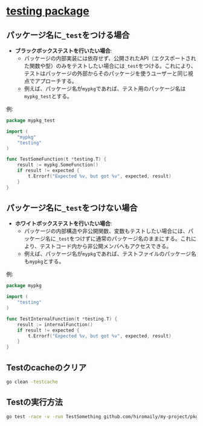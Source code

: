 # [testing package](https://pkg.go.dev/testing)

## パッケージ名に`_test`をつける場合

- **ブラックボックステストを行いたい場合**:
  - パッケージの内部実装には依存せず、公開されたAPI（エクスポートされた関数や型）のみをテストしたい場合には`_test`をつける。これにより、テストはパッケージの外部からそのパッケージを使うユーザーと同じ視点でアプローチする。
  - 例えば、パッケージ名が`mypkg`であれば、テスト用のパッケージ名は`mypkg_test`とする。

例:

```go
package mypkg_test

import (
    "mypkg"
    "testing"
)

func TestSomeFunction(t *testing.T) {
    result := mypkg.SomeFunction()
    if result != expected {
        t.Errorf("Expected %v, but got %v", expected, result)
    }
}
```

## パッケージ名に`_test`をつけない場合

- **ホワイトボックステストを行いたい場合**:
  - パッケージの内部構造や非公開関数、変数もテストしたい場合には、パッケージ名に`_test`をつけずに通常のパッケージ名のままにする。これにより、テストコード内から非公開メンバへもアクセスできる。
  - 例えば、パッケージ名が`mypkg`であれば、テストファイルのパッケージ名も`mypkg`とする。

例:

```go
package mypkg

import (
    "testing"
)

func TestInternalFunction(t *testing.T) {
    result := internalFunction()
    if result != expected {
        t.Errorf("Expected %v, but got %v", expected, result)
    }
}
```

## Testのcacheのクリア

```sh
go clean -testcache
```

## Testの実行方法

```sh
go test -race -v -run TestSomething github.com/hiromaily/my-project/pkg/something -count=1
```
